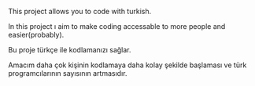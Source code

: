 This project allows you to code with turkish.

In this project ı aim to make coding accessable to more people and easier(probably).

Bu proje türkçe ile kodlamanızı sağlar.

Amacım daha çok kişinin kodlamaya daha kolay şekilde başlaması ve türk programcılarının sayısının artmasıdır.
